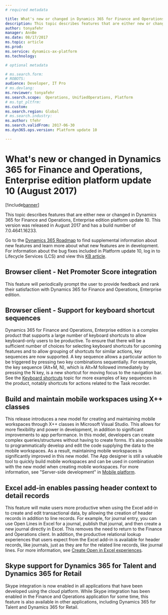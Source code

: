 ```yaml
---
# required metadata

title: What's new or changed in Dynamics 365 for Finance and Operations, Enterprise edition platform update 10 (August 2017)
description: This topic describes features that are either new or changed in Dynamics 365 for Finance and Operations, Enterprise edition platform update 10. This version was released in August 2017.
author: tonyafehr
manager: AnnBe
ms.date: 08/17/2017
ms.topic: article
ms.prod: 
ms.service: dynamics-ax-platform
ms.technology: 

# optional metadata

# ms.search.form: 
# ROBOTS: 
audience: Developer, IT Pro
# ms.devlang: 
ms.reviewer: tonyafehr
ms.search.scope:  Operations, UnifiedOperations, Platform
# ms.tgt_pltfrm: 
ms.custom: 
ms.search.region: Global
# ms.search.industry: 
ms.author: tfehr
ms.search.validFrom: 2017-06-30 
ms.dyn365.ops.version: Platform update 10 

---
```


# What's new or changed in Dynamics 365 for Finance and Operations, Enterprise edition platform update 10 (August 2017)

[!include[banner](../includes/banner.md)]

This topic describes features that are either new or changed in Dynamics 365 for Finance and Operations, Enterprise edition platform update 10. This version was released in August 2017 and has a build number of 7.0.4641.16233.

Go to the [Dynamics 365 Roadmap](https://roadmap.dynamics.com/) to find supplemental information about new features and learn more about what new features are in development. For information about the bug fixes included in Platform update 10, log in to Lifecycle Services (LCS) and view this [KB article](https://go.microsoft.com/fwlink/?linkid=856083).

## Browser client - Net Promoter Score integration
This feature will periodically prompt the user to provide feedback and rank their satisfaction with Dynamics 365 for Finance and Operations, Enterprise edition.

## Browser client - Support for keyboard shortcut sequences
Dynamics 365 for Finance and Operations, Enterprise edition is a complex product that supports a large number of keyboard shortcuts to allow keyboard-only users to be productive. To ensure that there will be a sufficient number of choices for selecting keyboard shortcuts for upcoming features and to allow grouping of shortcuts for similar actions, key sequences are now supported. A key sequence allows a particular action to be triggered by pressing two key combinations sequentially. For example, the key sequence (Alt+M, N), which is Alt+M followed immediately by pressing the N key, is a new shortcut for moving focus to the navigation bar. See the [Keyboard shortcuts](get-started/shortcut-keys.md) topic for more examples of key sequences in the product, notably shortcuts for actions related to the Task recorder.

## Build and maintain mobile workspaces using X++ classes
This release introduces a new model for creating and maintaining mobile workspaces through X++ classes in Microsoft Visual Studio. This allows for more flexibility and power in development, in addition to significant improvements to app performance. In this model, developers can create complex queries/structures without having to create forms. It’s also possible to programmatically develop and edit the code supplying the data to the mobile workspaces. As a result, maintaining mobile workspaces is significantly improved in this new model. The App designer is still a valuable tool to quickly build mobile workspaces and can be used in combination with the new model when creating mobile workspaces. For more information, see "Server-side development" in [Mobile platform](../../dev-itpro/mobile-apps/platform/mobile-platform-home-page.md).

## Excel add-in enables passing header context to detail records
This feature will make users more productive when using the Excel add-in to create and edit transactional data, by allowing the creation of header records in addition to line records. For example, for journal entry, you can use Open Lines in Excel for a journal, publish that journal, and then create a new journal directly in Excel. This removes the need to return to the Finance and Operations client. In addition, the productive relational lookup experiences that users expect from the Excel add-in is available for header records, like journals, just as they are for the related line records, like journal lines. For more information, see [Create Open in Excel experiences](../../dev-itpro/office-integration/office-integration-edit-excel.md).

## Skype support for Dynamics 365 for Talent and Dynamics 365 for Retail
Skype integration is now enabled in all applications that have been developed using the cloud platform. While Skype integration has been enabled in the Finance and Operations application for some time, this feature is also available in other applications, including Dynamics 365 for Talent and Dynamics 365 for Retail.
